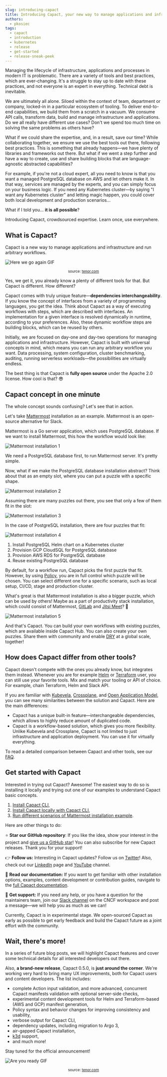 ```yaml
---
slug: introducing-capact
title: Introducing Capact, your new way to manage applications and infrastructure
authors:
  - pkosiec
tags:
  - capact
  - introduction
  - kubernetes
  - release
  - get-started
  - release-sneak-peek
---
```


Managing the lifecycle of infrastructure, applications and processes in modern IT is problematic. 
There are a variety of tools and best practices, which are ever-changing. It's a struggle to stay up to date with these practices, and not everyone is an expert in everything. Technical debt is inevitable.

We are ultimately all alone. Siloed within the context of team, department or company, locked-in in a particular ecosystem of tooling. To deliver end-to-end capabilities, we build them from a scratch in a vacuum. We consume API calls, transform data, build and manage infrastructure and applications. Do we all really have different use cases? Don't we spend too much time on solving the same problems as others have?

What if we could share the expertise, and, in a result, save our time? While collaborating together, we ensure we use the best tools out there, following best practices. This is something that already happens—we have plenty of libraries and frameworks out there. But what if we went a step further and have a way to create, use and share building blocks that are language-agnostic abstracted capabilities?

For example, if you're not a cloud expert, all you need to know is that you want a managed PostgreSQL database on AWS and let others make it. In that way, services are managed by the experts, and you can simply focus on your business logic. If you need any Kubernetes cluster—by saying "I want any Kubernetes cluster" and letting magic happen, you could cover both local development and production scenarios...

What if I told you... **it is all possible**?

<!--truncate-->

Introducing Capact, crowdsourced expertise. Learn once, use everywhere.

## What is Capact?

Capact is a new way to manage applications and infrastructure and run arbitrary workflows. 

![Here we go again GIF](./assets/here-we-go-again-again.gif) <center><small>source: <a href="https://tenor.com/view/here-wego-again-again-ohboy-sigh-captain-america-gif-15496881" target="_blank">tenor.com</a></small></center>

Yes, we get it, you already know a plenty of different tools for that. But Capact is different. How different?

Capact comes with truly unique feature—**dependencies interchangeability**. If you know the concept of interfaces from a variety of programming languages, you get the idea. Think about Capact as a way of executing workflows with steps, which are described with interfaces. An implementation for a given interface is resolved dynamically in runtime, according to your preferences. Also, these dynamic workflow steps are building blocks, which can be reused by others.

Initially, we are focused on day-one and day-two operations for managing applications and infrastructure. However, Capact is built with universal concepts in mind, which means you can run any arbitrary workflow you want. Data processing, system configuration, cluster benchmarking, auditing, running serverless workloads—the possibilities are virtually endless.

The best thing is that Capact is **fully open source** under the Apache 2.0 license. How cool is that? 😎

## Capact concept in one minute

The whole concept sounds confusing? Let's see that in action.

Let's take [Mattermost](https://mattermost.com/) installation as an example. Mattermost is an open-source alternative for Slack.

Mattermost is a Go server application, which uses PostgreSQL database. If we want to install Mattermost, this how the workflow would look like:

![Mattermost installation 1](./assets/capact-example1.svg)

We need a PostgreSQL database first, to run Mattermost server. It's pretty simple. 

Now, what if we make the PostgreSQL database installation abstract? Think about that as an empty slot, where you can put a puzzle with a specific shape.

![Mattermost installation 2](./assets/capact-example2.svg)

Assuming there are many puzzles out there, you see that only a few of them fit in the slot:

![Mattermost installation 3](./assets/capact-example3.svg)

In the case of PostgreSQL installation, there are four puzzles that fit:

![Mattermost installation 4](./assets/capact-example4.svg)

1. Install PostgreSQL Helm chart on a Kubernetes cluster
1. Provision GCP CloudSQL for PostgreSQL database
1. Provision AWS RDS for PostgreSQL database
1. Reuse existing PostgreSQL database

By default, for a workflow run, Capact picks the first puzzle that fit. However, by using [Policy](/docs/feature/policies/overview), you are in full control which puzzle will be chosen. You can select different one for a specific scenario, such as local setup, CI/CD, stage and production cluster.

What's great is that Mattermost installation is also a bigger puzzle, which can be used by others! Maybe as a part of productivity stack installation, which could consist of Mattermost, [GitLab](https://about.gitlab.com/) and [Jitsi Meet](https://jitsi.org/jitsi-meet/)? 🤔

![Mattermost installation 5](./assets/capact-example5.svg)

And that's Capact. You can build your own workflows with existing puzzles, which are available inside Capact Hub. You can also create your own puzzles. Share them with community and enable [DRY](https://en.wikipedia.org/wiki/Don%27t_repeat_yourself) at a global scale, together!

## How does Capact differ from other tools?

Capact doesn't compete with the ones you already know, but integrates them instead. Whenever you are for example [Helm](https://helm.sh) or [Terraform](https://terraform.io) user, you can still use your favorite tools. Mix and match your tooling or API of choice. For example, chain Terraform, Helm and Slack API.

If you are familiar with [Kubevela](https://kubevela.io/), [Crossplane](https://crossplane.io/), and [Open Application Model](https://oam.dev/), you can see many similarities between the solution and Capact. Here are the main differences:
- Capact has a unique built-in feature—interchangeable dependencies, which allows to highly reduce amount of duplicated code.
- Capact is a workflow-based solution, which gives you more flexibility. Unlike Kubevela and Crossplane, Capact is not limited to just infrastructure and application deployment. You can use it for virtually everything.

To read a detailed comparison between Capact and other tools, see our [FAQ](/docs/faq#how-does-capact-compare-to).

## Get started with Capact

Interested in trying out Capact? Awesome! The easiest way to do so is installing it locally and trying out one of our examples to understand Capact basic concepts.

1. [Install Capact CLI](/docs/cli/getting-started),
1. [Install Capact locally with Capact CLI](/docs/installation/local),
1. [Run different scenarios of Mattermost installation example](/docs/example/mattermost-installation).  

Here are other things to do: 

⭐ **Star our GitHub repository**: If you like the idea, show your interest in the project and [give us a GitHub star](https://github.com/capactio/capact)! You can also subscribe for new Capact releases. Thank you for your support!

👉 **Follow us:** Interesting in Capact updates? Follow us on [Twitter](https://twitter.com/capactio)! Also, check out our [LinkedIn](https://www.linkedin.com/company/72586376) page and [YouTube](https://www.youtube.com/channel/UCajXtDttqVuZ_Bl7M3_qA8w) channel.

📖 **Read our documentation:** If you want to get familiar with other installation options, examples, content development or contribution guides, navigate to the [full Capact documentation](/docs).

🤔 **Get support:** If you need any help, or you have a question for the maintainers team, join our [Slack channel](/slack) on the CNCF workspace and post a message—we will help you as much as we can!

Currently, Capact is in experimental stage. We open-sourced Capact as early as possible to get early feedback and build the Capact future as a joint effort with the community.

## Wait, there's more!

In a series of future blog posts, we will highlight Capact features and cover some technical details for all interested developers out there.

Also, **a brand-new release**, Capact 0.5.0, is **just around the corner**. We're working very hard to bring many UX improvements, both for Capact users and content developers. The list includes:
- complete Action input validation, and more advanced, concurrent Capact manifests validation with optional server-side checks,
- experimental content development tools for Helm and Terraform-based (AWS and GCP) manifest generation,
- Policy syntax and behavior changes for improving consistency and usability,
- verbose output for Capact CLI,
- dependency updates, including migration to Argo 3,
- air-gapped Capact installation,
- [k3d](https://k3d.io) support,
- and much more!

Stay tuned for the official announcement!

![Are you ready GIF](./assets/are-you-ready.gif) <center><small>source: <a href="https://tenor.com/view/are-you-ready-gif-5011220" target="_blank">tenor.com</a></small></center>
